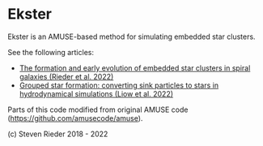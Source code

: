 # Ekster
Ekster is an AMUSE-based method for simulating embedded star clusters.

See the following articles:
- [The formation and early evolution of embedded star clusters in spiral galaxies (Rieder et al. 2022)](https://ui.adsabs.harvard.edu/abs/2022MNRAS.509.6155R/abstract)
- [Grouped star formation: converting sink particles to stars in hydrodynamical simulations (Liow et al. 2022)](https://ui.adsabs.harvard.edu/abs/2022MNRAS.510.2657L/abstract)

Parts of this code modified from original AMUSE code (https://github.com/amusecode/amuse).

(c) Steven Rieder 2018 - 2022
